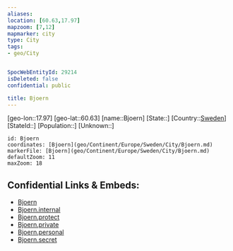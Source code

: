 ```yaml
---
aliases: 
location: [60.63,17.97]
mapzoom: [7,12] 
mapmarker: city 
type: City
tags:
- geo/City


SpocWebEntityId: 29214
isDeleted: false
confidential: public

title: Bjoern
---
```

[geo-lon::17.97]
[geo-lat::60.63]
[name::Bjoern]
[State::]
[Country::[Sweden](geo/Continent/Europe/Sweden.md)]
[StateId::]
[Population::]
[Unknown::]


```leaflet
id: Bjoern
coordinates: [Bjoern](geo/Continent/Europe/Sweden/City/Bjoern.md)
markerFile: [Bjoern](geo/Continent/Europe/Sweden/City/Bjoern.md)
defaultZoom: 11 
maxZoom: 18
```


## Confidential Links & Embeds: 
- [Bjoern](../../../../../../_public/geo/Continent/Europe/Sweden/City/Bjoern.md) 
- [Bjoern.internal](../../../../../../_internal/geo/Continent/Europe/Sweden/City/Bjoern.internal.md) 
- [Bjoern.protect](../../../../../../_protect/geo/Continent/Europe/Sweden/City/Bjoern.protect.md) 
- [Bjoern.private](../../../../../../_private/geo/Continent/Europe/Sweden/City/Bjoern.private.md) 
- [Bjoern.personal](../../../../../../_personal/geo/Continent/Europe/Sweden/City/Bjoern.personal.md) 
- [Bjoern.secret](../../../../../../_secret/geo/Continent/Europe/Sweden/City/Bjoern.secret.md) 
